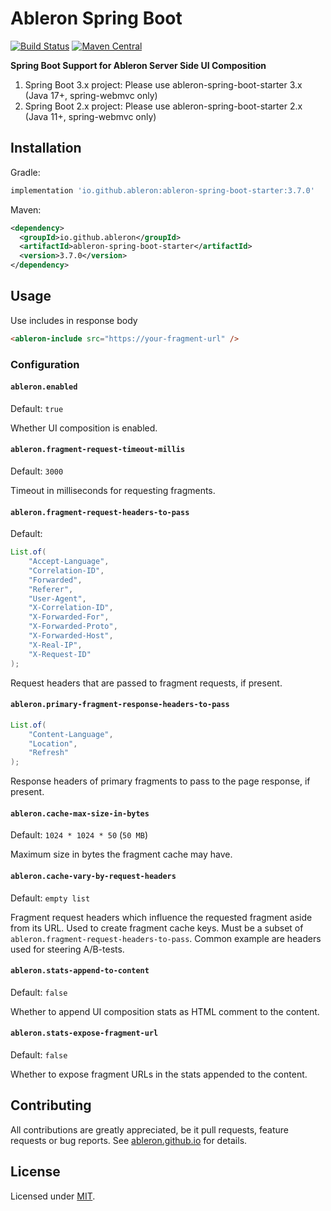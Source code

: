 # Ableron Spring Boot
[![Build Status](https://github.com/ableron/ableron-spring-boot/actions/workflows/main.yml/badge.svg)](https://github.com/ableron/ableron-spring-boot/actions/workflows/main.yml)
[![Maven Central](https://maven-badges.herokuapp.com/maven-central/io.github.ableron/ableron-spring-boot/badge.svg)](https://mvnrepository.com/artifact/io.github.ableron/ableron-spring-boot)

**Spring Boot Support for Ableron Server Side UI Composition**
1. Spring Boot 3.x project: Please use ableron-spring-boot-starter 3.x (Java 17+, spring-webmvc only)
2. Spring Boot 2.x project: Please use ableron-spring-boot-starter 2.x (Java 11+, spring-webmvc only)

## Installation
Gradle:
```groovy
implementation 'io.github.ableron:ableron-spring-boot-starter:3.7.0'
```

Maven:
```xml
<dependency>
  <groupId>io.github.ableron</groupId>
  <artifactId>ableron-spring-boot-starter</artifactId>
  <version>3.7.0</version>
</dependency>
```

## Usage
Use includes in response body
```html
<ableron-include src="https://your-fragment-url" />
```

### Configuration

#### `ableron.enabled`

Default: `true`

Whether UI composition is enabled.

#### `ableron.fragment-request-timeout-millis`

Default: `3000`

Timeout in milliseconds for requesting fragments.

#### `ableron.fragment-request-headers-to-pass`

Default:

```java
List.of(
    "Accept-Language",
    "Correlation-ID",
    "Forwarded",
    "Referer",
    "User-Agent",
    "X-Correlation-ID",
    "X-Forwarded-For",
    "X-Forwarded-Proto",
    "X-Forwarded-Host",
    "X-Real-IP",
    "X-Request-ID"
);
```

Request headers that are passed to fragment requests, if present.

#### `ableron.primary-fragment-response-headers-to-pass`

```java
List.of(
    "Content-Language",
    "Location",
    "Refresh"
);
```

Response headers of primary fragments to pass to the page response, if present.

#### `ableron.cache-max-size-in-bytes`

Default: `1024 * 1024 * 50` (`50 MB`)

Maximum size in bytes the fragment cache may have.

#### `ableron.cache-vary-by-request-headers`

Default: `empty list`

Fragment request headers which influence the requested fragment aside from its URL. Used to create fragment cache keys.
Must be a subset of `ableron.fragment-request-headers-to-pass`. Common example are headers used for steering A/B-tests.

#### `ableron.stats-append-to-content`

Default: `false`

Whether to append UI composition stats as HTML comment to the content.

#### `ableron.stats-expose-fragment-url`

Default: `false`

Whether to expose fragment URLs in the stats appended to the content.

## Contributing

All contributions are greatly appreciated, be it pull requests, feature requests or bug reports. See
[ableron.github.io](https://ableron.github.io/) for details.

## License

Licensed under [MIT](./LICENSE).
